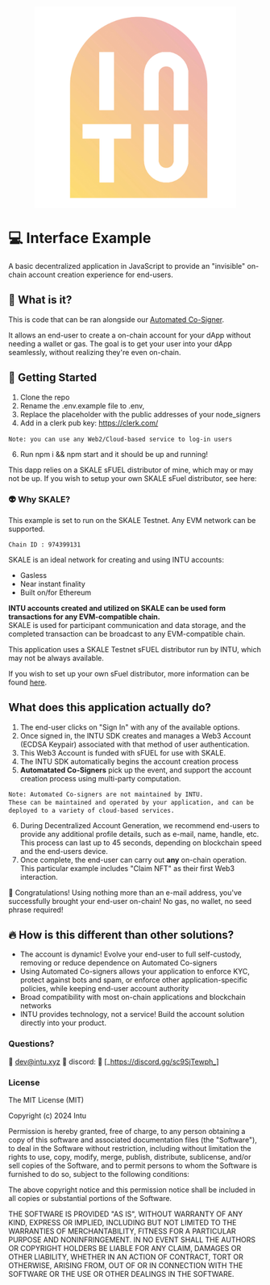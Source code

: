 <p align="center">
<img src="Door_INTU_Grad_Trans.png" alt="drawing" width="400" style="margin:0 auto; display:block;"/>
</p>

# :computer: Interface Example
A basic decentralized application in JavaScript to provide an "invisible" on-chain account creation experience for end-users. 

## :tada: What is it?

This is code that can be ran alongside our [Automated Co-Signer](https://github.com/w3-key/intu_node_signer). 

It allows an end-user to create a on-chain account for your dApp without needing a wallet or gas. The goal is to get your user into your dApp seamlessly, without realizing they're even on-chain.

## :rocket: Getting Started
1. Clone the repo
2. Rename the .env.example file to .env, 
3. Replace the placeholder with the public addresses of your node_signers  
4. Add in a clerk pub key: https://clerk.com/
   
```Note: you can use any Web2/Cloud-based service to log-in users```

6. Run npm i && npm start and it should be up and running!

This dapp relies on a SKALE sFUEL distributor of mine, which may or may not be up. If you wish to setup your own SKALE sFuel distributor, see here: 

### :alien: Why SKALE?
This example is set to run on the SKALE Testnet. Any EVM network can be supported.
```
Chain ID : 974399131
```
SKALE is an ideal network for creating and using INTU accounts: 
- Gasless
- Near instant finality
- Built on/for Ethereum

**INTU accounts created and utilized on SKALE can be used form transactions for any EVM-compatible chain.**  
SKALE is used for participant communication and data storage, and the completed transaction can be broadcast to any EVM-compatible chain.
 
This application uses a SKALE Testnet sFUEL distributor run by INTU, which may not be always available. 

If you wish to set up your own sFuel distributor, more information can be found [here](https://docs.skale.network/infrastructure/sfuel-api-distribution).

## What does this application actually do?
1. The end-user clicks on "Sign In" with any of the available options.
2. Once signed in, the INTU SDK creates and manages a Web3 Account (ECDSA Keypair) associated with that method of user authentication.
3. This Web3 Account is funded with sFUEL for use with SKALE.
4. The INTU SDK automatically begins the account creation process
5. **Automatated Co-Signers** pick up the event, and support the account creation process using multi-party computation.
```
Note: Automated Co-signers are not maintained by INTU. 
These can be maintained and operated by your application, and can be deployed to a variety of cloud-based services.
```
6. During Decentralized Account Generation, we recommend end-users to provide any additional profile details, such as e-mail, name, handle, etc. This process can last up to 45 seconds, depending on blockchain speed and the end-users device.
7. Once complete, the end-user can carry out **any** on-chain operation. This particular example includes "Claim NFT" as their first Web3 interaction.
  
:tada: Congratulations! Using nothing more than an e-mail address, you've successfully brought your end-user on-chain! No gas, no wallet, no seed phrase required! 

## :fire: How is this different than other solutions?
- The account is dynamic! Evolve your end-user to full self-custody, removing or reduce dependence on Automated Co-signers
- Using Automated Co-signers allows your application to enforce KYC, protect against bots and spam, or enforce other application-specific policies, while keeping end-user account authority
- Broad compatibility with most on-chain applications and blockchain networks
- INTU provides technology, not a service! Build the account solution directly into your product.

### Questions? 
:email: <dev@intu.xyz> :email:
discord: 🏮 [_https://discord.gg/sc9SjTewph_]

### License
 
The MIT License (MIT)

Copyright (c) 2024 Intu

Permission is hereby granted, free of charge, to any person obtaining a copy of this software and associated documentation files (the "Software"), to deal in the Software without restriction, including without limitation the rights to use, copy, modify, merge, publish, distribute, sublicense, and/or sell copies of the Software, and to permit persons to whom the Software is furnished to do so, subject to the following conditions:

The above copyright notice and this permission notice shall be included in all copies or substantial portions of the Software.

THE SOFTWARE IS PROVIDED "AS IS", WITHOUT WARRANTY OF ANY KIND, EXPRESS OR IMPLIED, INCLUDING BUT NOT LIMITED TO THE WARRANTIES OF MERCHANTABILITY, FITNESS FOR A PARTICULAR PURPOSE AND NONINFRINGEMENT. IN NO EVENT SHALL THE AUTHORS OR COPYRIGHT HOLDERS BE LIABLE FOR ANY CLAIM, DAMAGES OR OTHER LIABILITY, WHETHER IN AN ACTION OF CONTRACT, TORT OR OTHERWISE, ARISING FROM, OUT OF OR IN CONNECTION WITH THE SOFTWARE OR THE USE OR OTHER DEALINGS IN THE SOFTWARE.
